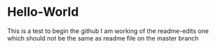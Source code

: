 # Hello-World
This is a test to begin the github
I am working of the readme-edits one which should not be the same as readme file on the master branch
